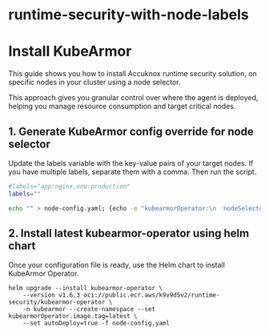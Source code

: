 # runtime-security-with-node-labels

# Install KubeArmor

This guide shows you how to install Accuknox runtime security solution, on specific nodes in your cluster using a node selector.

This approach gives you granular control over where the agent is deployed, helping you manage resource consumption and target critical nodes.

## 1. Generate KubeArmor config override for node selector

Update the labels variable with the key-value pairs of your target nodes. If you have multiple labels, separate them with a comma. Then run the script.

```bash
#labels="app:nginx,env:production"
labels=""

echo "" > node-config.yaml; {echo -e "kubearmorOperator:\n  nodeSelector:"; echo "$labels" | tr ',' '\n' | while IFS=':' read label value; do echo "    $label: $value"; done} >> node-config.yaml;{echo -e "kubearmorConfig:\n  globalNodeSelector:"; echo "$labels" | tr ',' '\n' | while IFS=':' read label value; do echo "    $label: $value"; done} >> node-config.yaml
```

## 2. Install latest kubearmor-operator using helm chart

Once your configuration file is ready, use the Helm chart to install KubeArmor Operator.

```shell
helm upgrade --install kubearmor-operator \
    --version v1.6.3 oci://public.ecr.aws/k9v9d5v2/runtime-security/kubearmor-operator \
    -n kubearmor --create-namespace --set kubearmorOperator.image.tag=latest \
    --set autoDeploy=true -f node-config.yaml
```